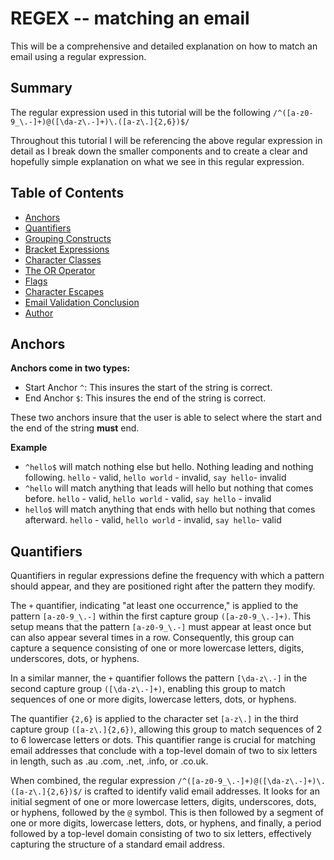 # REGEX -- matching an email

 This will be a comprehensive and detailed explanation on how to match an email using a regular expression.

## Summary
 The regular expression used in this tutorial will be the following `/^([a-z0-9_\.-]+)@([\da-z\.-]+)\.([a-z\.]{2,6})$/`

 Throughout this tutorial I will be referencing the above regular expression in detail as I break down the smaller components and to create a clear and hopefully simple explanation on what we see in this regular expression.

 ## Table of Contents
* [Anchors](#anchors)
* [Quantifiers](#quantifiers)
* [Grouping Constructs](#grouping-constructs)
* [Bracket Expressions](#bracket-expressions)
* [Character Classes](#character-classes)
* [The OR Operator](#the-or-operator)
* [Flags](#flags)
* [Character Escapes](#character-escapes)
* [Email Validation Conclusion](#email-validation-conclusion)
* [Author](#author)

## Anchors
**Anchors come in two types:**
* Start Anchor `^`: This insures the start of the string is correct.
* End Anchor `$`: This insures the end of the string is correct.

These two anchors insure that the user is able to select where the start and the end of the string **must** end. 

**Example**
* `^hello$` will match nothing else but hello. Nothing leading and nothing following. `hello` - valid, `hello world` - invalid, `say hello`- invalid
* `^hello` will match anything that leads will hello but nothing that comes before. `hello` - valid, `hello world` - valid, `say hello` - invalid
* `hello$` will match anything that ends with hello but nothing that comes afterward. `hello` - valid, `hello world` - invalid, `say hello`- valid

## Quantifiers
Quantifiers in regular expressions define the frequency with which a pattern should appear, and they are positioned right after the pattern they modify.

The `+` quantifier, indicating "at least one occurrence," is applied to the pattern `[a-z0-9_\.-]` within the first capture group `([a-z0-9_\.-]+)`. This setup means that the pattern `[a-z0-9_\.-]` must appear at least once but can also appear several times in a row. Consequently, this group can capture a sequence consisting of one or more lowercase letters, digits, underscores, dots, or hyphens.


In a similar manner, the `+` quantifier follows the pattern `[\da-z\.-]` in the second capture group `([\da-z\.-]+)`, enabling this group to match sequences of one or more digits, lowercase letters, dots, or hyphens.


The quantifier `{2,6}` is applied to the character set `[a-z\.]` in the third capture group `([a-z\.]{2,6})`, allowing this group to match sequences of 2 to 6 lowercase letters or dots. This quantifier range is crucial for matching email addresses that conclude with a top-level domain of two to six letters in length, such as .au .com, .net, .info, or .co.uk.


When combined, the regular expression `/^([a-z0-9_\.-]+)@([\da-z\.-]+)\.([a-z\.]{2,6})$/` is crafted to identify valid email addresses. It looks for an initial segment of one or more lowercase letters, digits, underscores, dots, or hyphens, followed by the `@` symbol. This is then followed by a segment of one or more digits, lowercase letters, dots, or hyphens, and finally, a period followed by a top-level domain consisting of two to six letters, effectively capturing the structure of a standard email address.

##
##
##
##
##
##
##
##
##

